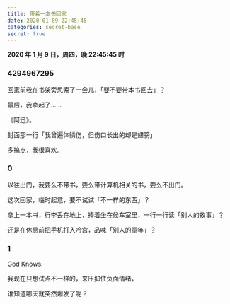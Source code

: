 ```yaml
---
title: 带着一本书回家
date: 2020-01-09 22:45:45
categories: secret-base
secret: true
---
```


**2020 年 1 月 9 日，周四，晚 22:45:45 时**

<!-- more -->

### 4294967295
回家前我在书架旁思索了一会儿，「要不要带本书回去」？

最后，我拿起了......

《阿迅》。

封面那一行「我曾遍体鳞伤，但伤口长出的却是翅膀」

多搞点，我很喜欢。

### 0
以往出门，我要么不带书，要么带计算机相关的书，要么不出门。

这次回家，临时起意，要不试试「不一样的东西」？

拿上一本书，行李丢在地上，捧着坐在候车室里，一行一行读「别人的故事」？

还是在休息前把手机打入冷宫，品味「别人的童年」？


### 1
God Knows. 

我现在只想试点不一样的，来压抑住负面情绪，

谁知道哪天就突然爆发了呢？
